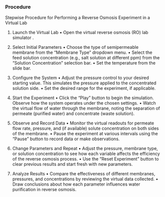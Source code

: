 ### Procedure
Stepwise Procedure for Performing a Reverse Osmosis Experiment in a Virtual Lab
1. Launch the Virtual Lab
• Open the virtual reverse osmosis (RO) lab simulator .

2. Select Initial Parameters 
• Choose the type of semipermeable membrane from the “Membrane Type” dropdown menu.
• Select the feed solution concentration (e.g., salt solution at different ppm) from the “Solution Concentration” selection bar.
• Set the temperature from the slide bar.

3. Configure the System
• Adjust the pressure control to your desired starting value. This simulates the pressure applied to the concentrated solution side.
• Set the desired range for the experiment, if applicable.

4. Start the Experiment
• Click the “Play” button to begin the simulation. Observe how the system operates under the chosen settings.
• Watch the virtual flow of water through the membrane, noting the separation of permeate (purified water) and concentrate (waste solution).

5. Observe and Record Data
• Monitor the virtual readouts for permeate flow rate, pressure, and (if available) solute concentration on both sides of the membrane.
• Pause the experiment at various intervals using the “Pause” button to record data or make observations.

6. Change Parameters and Repeat
• Adjust the pressure, membrane type, or solution concentration to see how each variable affects the efficiency of the reverse osmosis process.
• Use the “Reset Experiment” button to clear previous results and start fresh with new parameters.

7. Analyze Results
• Compare the effectiveness of different membranes, pressures, and concentrations by reviewing the virtual data collected.
• Draw conclusions about how each parameter influences water purification in reverse osmosis.
